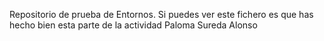 Repositorio de prueba de Entornos. 
Si puedes ver este fichero es que has hecho bien esta parte de la actividad
Paloma Sureda Alonso

